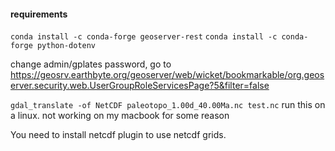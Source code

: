 #### requirements

`conda install -c conda-forge geoserver-rest`
`conda install -c conda-forge python-dotenv`


change admin/gplates password, go to https://geosrv.earthbyte.org/geoserver/web/wicket/bookmarkable/org.geoserver.security.web.UserGroupRoleServicesPage?5&filter=false

`gdal_translate -of NetCDF paleotopo_1.00d_40.00Ma.nc test.nc` run this on a linux. not working on my macbook for some reason

You need to install netcdf plugin to use netcdf grids.